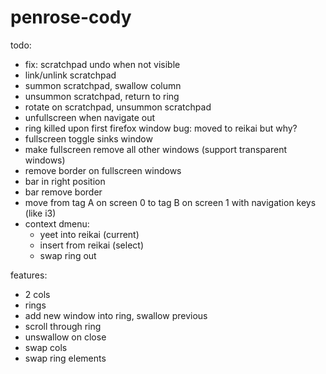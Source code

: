 # penrose-cody

todo:

- fix: scratchpad undo when not visible
- link/unlink scratchpad
- summon scratchpad, swallow column
- unsummon scratchpad, return to ring
- rotate on scratchpad, unsummon scratchpad
- unfullscreen when navigate out
- ring killed upon first firefox window bug: moved to reikai but why?
- fullscreen toggle sinks window
- make fullscreen remove all other windows (support transparent windows)
- remove border on fullscreen windows
- bar in right position
- bar remove border
- move from tag A on screen 0 to tag B on screen 1 with navigation keys (like i3)
- context dmenu:
  - yeet into reikai (current)
  - insert from reikai (select)
  - swap ring out

features:

- 2 cols
- rings
- add new window into ring, swallow previous
- scroll through ring
- unswallow on close
- swap cols
- swap ring elements
